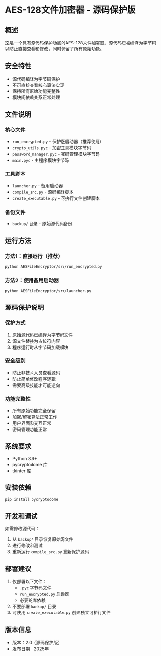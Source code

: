 # AES-128文件加密器 - 源码保护版

## 概述
这是一个具有源代码保护功能的AES-128文件加密器。源代码已被编译为字节码以防止直接查看和修改，同时保留了所有原始功能。

## 安全特性
- 源代码编译为字节码保护
- 不可直接查看核心算法实现
- 保持所有原始功能完整性
- 模块间依赖关系正常处理

## 文件说明

### 核心文件
- `run_encrypted.py` - 保护版启动器（推荐使用）
- `crypto_utils.pyc` - 加密工具模块字节码
- `password_manager.pyc` - 密码管理模块字节码  
- `main.pyc` - 主程序模块字节码

### 工具脚本
- `launcher.py` - 备用启动器
- `compile_src.py` - 源码编译脚本
- `create_executable.py` - 可执行文件创建脚本

### 备份文件
- `backup/` 目录 - 原始源代码备份

## 运行方法

### 方法1：直接运行（推荐）
```bash
python AESFileEncryptor/src/run_encrypted.py
```

### 方法2：使用备用启动器
```bash
python AESFileEncryptor/src/launcher.py
```

## 源码保护说明

### 保护方式
1. 原始源代码已编译为字节码文件
2. 源文件替换为占位符内容
3. 程序运行时从字节码加载模块

### 安全级别
- 防止非技术人员查看源码
- 防止简单修改程序逻辑
- 需要高级技能才可能逆向

### 功能完整性
- 所有原始功能完全保留
- 加密/解密算法正常工作
- 用户界面和交互正常
- 密码管理功能正常

## 系统要求
- Python 3.6+
- pycryptodome 库
- tkinter 库

## 安装依赖
```bash
pip install pycryptodome
```

## 开发和调试
如需修改源代码：
1. 从 `backup/` 目录恢复原始源文件
2. 进行修改和测试
3. 重新运行 `compile_src.py` 重新保护源码

## 部署建议
1. 仅部署以下文件：
   - `.pyc` 字节码文件
   - `run_encrypted.py` 启动器
   - 必要的库依赖
2. 不要部署 `backup/` 目录
3. 可使用 `create_executable.py` 创建独立可执行文件

## 版本信息
- 版本：2.0（源码保护版）
- 发布日期：2025年